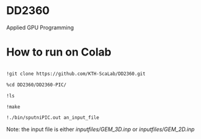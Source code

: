 # DD2360
Applied GPU Programming 

# How to run on Colab 

```bash

!git clone https://github.com/KTH-ScaLab/DD2360.git

%cd DD2360/DD2360-PIC/

!ls

!make

!./bin/sputniPIC.out an_input_file
```

Note: the input file is either *inputfiles/GEM_3D.inp* or *inputfiles/GEM_2D.inp*
